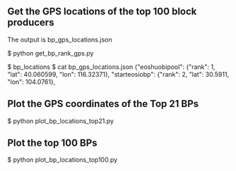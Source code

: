 ## Get the GPS locations of the top 100 block producers
The output is bp_gps_locations.json

  $ python get_bp_rank_gps.py

  $ bp_locations $ cat bp_gps_locations.json 
  {"eoshuobipool": {"rank": 1, "lat": 40.060599, "lon": 116.32371}, "starteosiobp": {"rank": 2, "lat": 30.5911, "lon": 104.0761}, 

## Plot the GPS coordinates of the Top 21 BPs

  $ python plot_bp_locations_top21.py

## Plot the top 100 BPs

  $ python plot_bp_locations_top100.py

